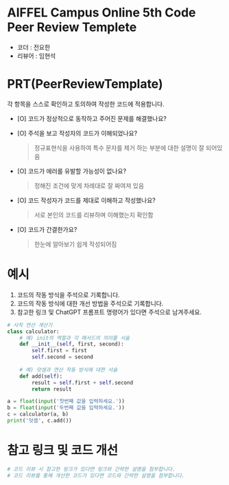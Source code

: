 # AIFFEL Campus Online 5th Code Peer Review Templete
- 코더 : 전요한
- 리뷰어 : 임현석


# PRT(PeerReviewTemplate) 
각 항목을 스스로 확인하고 토의하여 작성한 코드에 적용합니다.

- [O] 코드가 정상적으로 동작하고 주어진 문제를 해결했나요?
  
- [O] 주석을 보고 작성자의 코드가 이해되었나요?
  > 정규표현식을 사용하여 특수 문자를 제거 하는 부분에 대한 설명이 잘 되어있음
- [O] 코드가 에러를 유발할 가능성이 없나요?
  >정해진 조건에 맞게 차례대로 잘 짜여져 있음
- [O] 코드 작성자가 코드를 제대로 이해하고 작성했나요?
  > 서로 본인의 코드를 리뷰하며 이해했는지 확인함
- [O] 코드가 간결한가요?
  > 한눈에 알아보기 쉽게 작성되어짐

# 예시
1. 코드의 작동 방식을 주석으로 기록합니다.
2. 코드의 작동 방식에 대한 개선 방법을 주석으로 기록합니다.
3. 참고한 링크 및 ChatGPT 프롬프트 명령어가 있다면 주석으로 남겨주세요.
```python
# 사칙 연산 계산기
class calculator:
    # 예) init의 역할과 각 매서드의 의미를 서술
    def __init__(self, first, second):
        self.first = first
        self.second = second
    
    # 예) 덧셈과 연산 작동 방식에 대한 서술
    def add(self):
        result = self.first + self.second
        return result

a = float(input('첫번째 값을 입력하세요.')) 
b = float(input('두번째 값을 입력하세요.')) 
c = calculator(a, b)
print('덧셈', c.add()) 
```

# 참고 링크 및 코드 개선
```python
# 코드 리뷰 시 참고한 링크가 있다면 링크와 간략한 설명을 첨부합니다.
# 코드 리뷰를 통해 개선한 코드가 있다면 코드와 간략한 설명을 첨부합니다.
```
